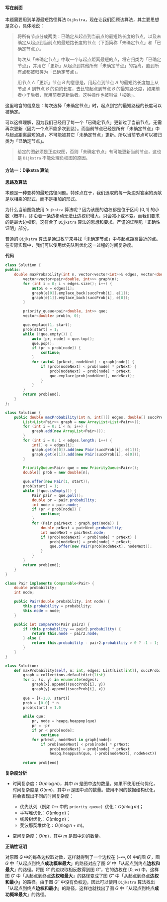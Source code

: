 #### 写在前面

本题需要用到单源最短路径算法 `Dijkstra`，现在让我们回顾该算法，其主要思想是贪心，具体地说：

> 将所有节点分成两类：已确定从起点到当前点的最短路长度的节点，以及未确定从起点到当前点的最短路长度的节点（下面简称「未确定节点」和「已确定节点」）。
>
> 每次从「未确定节点」中取一个与起点距离最短的点，将它归类为「已确定节点」，并用它「更新」从起点到其他所有「未确定节点」的距离。直到所有点都被归类为「已确定节点」。
>
> 用节点 $A$「更新」节点 $B$ 的意思是，用起点到节点 $A$ 的最短路长度加上从节点 $A$ 到节点 $B$ 的边的长度，去比较起点到节点 $B$ 的最短路长度，如果前者小于后者，就用前者更新后者。这种操作也被叫做「松弛」。

这里暗含的信息是：每次选择「未确定节点」时，起点到它的最短路径的长度可以被确定。

可以这样理解，因为我们已经用了每一个「已确定节点」更新过了当前节点，无需再次更新（因为一个点不能多次到达）。而当前节点已经是所有「未确定节点」中与起点距离最短的点，不可能被其它「未确定节点」更新。所以当前节点可以被归类为「已确定节点」。

> 给定的图必须是正边权图，否则「未确定节点」有可能更新当前节点，这也是 `Dijkstra` 不能处理负权图的原因。

#### 方法一：Dijkstra 算法

**思路及算法**

本题是一种变种的最短路径问题。特殊点在于，我们选取的每一条边对答案的贡献是以相乘的形式，而不是相加的形式。

为什么当前图能使用 `Dijkstra` 算法呢？因为该图的边权都是位于区间 $[0,1]$ 的小数（概率），即沿着一条边移动无法让边权积增大，只会减小或不变。而我们要求的是最大边权积，这符合了 `Dijkstra` 算法的思想和要求。严谨的证明见「正确性证明」部分。

普通的 `Dijkstra` 算法是通过枚举来寻找「未确定节点」中与起点距离最近的点。在实际实现中，我们可以使用优先队列优化这一过程的时间复杂度。

**代码**

```C++ [sol1-C++]
class Solution {
public:
    double maxProbability(int n, vector<vector<int>>& edges, vector<double>& succProb, int start, int end) {
        vector<vector<pair<double, int>>> graph(n);
        for (int i = 0; i < edges.size(); i++) {
            auto& e = edges[i];
            graph[e[0]].emplace_back(succProb[i], e[1]);
            graph[e[1]].emplace_back(succProb[i], e[0]);
        }

        priority_queue<pair<double, int>> que;
        vector<double> prob(n, 0);

        que.emplace(1, start);
        prob[start] = 1;
        while (!que.empty()) {
            auto [pr, node] = que.top();
            que.pop();
            if (pr < prob[node]) {
                continue;
            }
            for (auto& [prNext, nodeNext] : graph[node]) {
                if (prob[nodeNext] < prob[node] * prNext) {
                    prob[nodeNext] = prob[node] * prNext;
                    que.emplace(prob[nodeNext], nodeNext);
                }
            }
        }
        return prob[end];
    }
};
```

```Java [sol1-Java]
class Solution {
    public double maxProbability(int n, int[][] edges, double[] succProb, int start, int end) {
        List<List<Pair>> graph = new ArrayList<List<Pair>>();
        for (int i = 0; i < n; i++) {
            graph.add(new ArrayList<Pair>());
        }
        for (int i = 0; i < edges.length; i++) {
            int[] e = edges[i];
            graph.get(e[0]).add(new Pair(succProb[i], e[1]));
            graph.get(e[1]).add(new Pair(succProb[i], e[0]));
        }

        PriorityQueue<Pair> que = new PriorityQueue<Pair>();
        double[] prob = new double[n];

        que.offer(new Pair(1, start));
        prob[start] = 1;
        while (!que.isEmpty()) {
            Pair pair = que.poll();
            double pr = pair.probability;
            int node = pair.node;
            if (pr < prob[node]) {
                continue;
            }
            for (Pair pairNext : graph.get(node)) {
                double prNext = pairNext.probability;
                int nodeNext = pairNext.node;
                if (prob[nodeNext] < prob[node] * prNext) {
                    prob[nodeNext] = prob[node] * prNext;
                    que.offer(new Pair(prob[nodeNext], nodeNext));
                }
            }
        }
        return prob[end];
    }
}

class Pair implements Comparable<Pair> {
    double probability;
    int node;

    public Pair(double probability, int node) {
        this.probability = probability;
        this.node = node;
    }

    public int compareTo(Pair pair2) {
        if (this.probability == pair2.probability) {
            return this.node - pair2.node;
        } else {
            return this.probability - pair2.probability > 0 ? -1 : 1;
        }
    }
}
```

```Python [sol1-Python3]
class Solution:
    def maxProbability(self, n: int, edges: List[List[int]], succProb: List[float], start: int, end: int) -> float:
        graph = collections.defaultdict(list)
        for i, (x, y) in enumerate(edges):
            graph[x].append((succProb[i], y))
            graph[y].append((succProb[i], x))
        
        que = [(-1.0, start)]
        prob = [0.0] * n
        prob[start] = 1.0

        while que:
            pr, node = heapq.heappop(que)
            pr = -pr
            if pr < prob[node]:
                continue
            for prNext, nodeNext in graph[node]:
                if prob[nodeNext] < prob[node] * prNext:
                    prob[nodeNext] = prob[node] * prNext
                    heapq.heappush(que, (-prob[nodeNext], nodeNext))
        
        return prob[end]
```

**复杂度分析**

- 时间复杂度：$O(m \log m)$，其中 $m$ 是图中边的数量。如果不使用任何优化，时间复杂度是 $O(mn)$，其中 $n$ 是图中点的数量。使用不同的数据结构优化，将会表现出不同的时间复杂度：
  - 优先队列（例如 `C++` 中的 `priority_queue`）优化：$O(m \log m)$；
  - 手写堆优化：$O(m \log n)$；
  - 线段树优化：$O(m \log n)$；
  - 斐波那契堆优化：$O(n \log n + m)$。

-  空间复杂度：$O(m)$，其中 $m$ 是图中边的数量。

**正确性证明**

对原图 $G$ 中的每条边权取对数，这样就得到了一个边权在 $(-\infty ,0]$ 中的图 $G'$，图 $G$ 中「从起点到终点**成功概率最大**」的路径对应了图 $G'$ 中「从起点到终点**边权和最大**」的路径。将图 $G'$ 的边权取相反数得到图 $G''$，它的边权在 $[0, \infty)$ 中，这样图 $G'$ 中「从起点到终点**边权和最大**」的路径变成了图 $G''$ 中「从起点到终点**边权和最小**」的路径。由于图 $G''$ 中没有负权边，因此可以使用 `Dijkstra` 算法找出「从起点到终点**边权和最小**」的路径，这样也就找出了图 $G$ 中「从起点到终点**成功概率最大**」的路径。